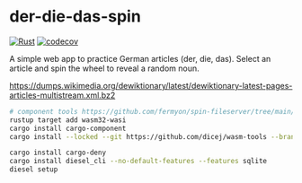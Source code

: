 # der-die-das-spin

[![Rust](https://github.com/avrabe/der-die-das-spin/actions/workflows/rust-native.yml/badge.svg)](https://github.com/avrabe/der-die-das-spin/actions/workflows/rust-native.yml)
[![codecov](https://codecov.io/gh/avrabe/der-die-das-spin/graph/badge.svg?token=jywfs1sW4p)](https://codecov.io/gh/avrabe/der-die-das-spin)

A simple web app to practice German articles (der, die, das). Select an article and spin the wheel to reveal a random noun.

<https://dumps.wikimedia.org/dewiktionary/latest/dewiktionary-latest-pages-articles-multistream.xml.bz2>

```sh
# component tools https://github.com/fermyon/spin-fileserver/tree/main/examples/rust
rustup target add wasm32-wasi
cargo install cargo-component
cargo install --locked --git https://github.com/dicej/wasm-tools --branch wasm-compose-resource-imports wasm-tools

cargo install cargo-deny
cargo install diesel_cli --no-default-features --features sqlite
diesel setup
```

